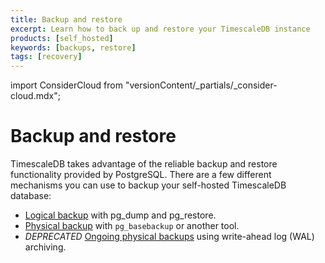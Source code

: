 ```yaml
---
title: Backup and restore
excerpt: Learn how to back up and restore your TimescaleDB instance
products: [self_hosted]
keywords: [backups, restore]
tags: [recovery]
---
```


import ConsiderCloud from "versionContent/_partials/_consider-cloud.mdx";

# Backup and restore

TimescaleDB takes advantage of the reliable backup and restore functionality
provided by PostgreSQL. There are a few different mechanisms you can use to
backup your self-hosted TimescaleDB database:

*   [Logical backup][logical-backups] with pg_dump and pg_restore.
*   [Physical backup][physical-backups] with `pg_basebackup` or another tool.
*   _DEPRECATED_ [Ongoing physical backups][ongoing-physical-backups] using write-ahead log
  (WAL) archiving.

<ConsiderCloud />

[ongoing-physical-backups]: /self-hosted/:currentVersion:/backup-and-restore/docker-and-wale/
[physical-backups]: /self-hosted/:currentVersion:/backup-and-restore/physical/
[logical-backups]: /self-hosted/:currentVersion:/backup-and-restore/logical-backup/
